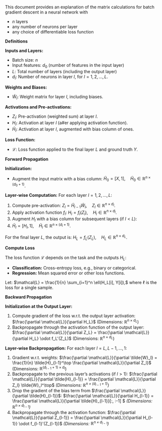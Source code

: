 This document provides an explanation of the matrix calculations for batch gradient descent in a neural network with 
- $n$ layers
- any number of neurons per layer
- any choice of differentiable loss function

**Definitions**

   **Inputs and Layers:**
   - Batch size: $n$
   - Input features: $d_0$ (number of features in the input layer)
   - $L$: Total number of layers (including the output layer)
   - $d_l$: Number of neurons in layer $l$, for $l = 1, 2, ..., L$.

   **Weights and Biases:**
   - $\tilde{W}_l$: Weight matrix for layer $l$, including biases.

   **Activations and Pre-activations:**
   - $Z_l$: Pre-activation (weighted sum) at layer $l$.
   - $H_l$: Activation at layer $l$ (a#er applying activation function).
   - $\tilde{H}_l$: Activation at layer $l$, augmented with bias column of ones.

   **Loss Function:**
   - $\mathcal{L}$: Loss function applied to the final layer $L$ and ground truth $Y$.

**Forward Propagation**

   **Initialization:**
   - Augment the input matrix with a bias column:
     $\tilde{H}_0 = [X, 1], \quad \tilde{H}_0 \in \mathbb{R}^{n \times (d_0 + 1)}.$

   **Layer-wise Computation:**
   For each layer $l = 1, 2, ..., L$:
   1. Compute pre-activation:
      $Z_l = \tilde{H}_{l-1} \tilde{W}_l, \quad Z_l \in \mathbb{R}^{n \times d_l}.$
   2. Apply activation function $f_l$:
      $H_l = f_l(Z_l), \quad H_l \in \mathbb{R}^{n \times d_l}.$
   3. Augment $H_l$ with a bias column for subsequent layers (if $l < L$):
   4. $\tilde{H}_l = [H_l, 1], \quad \tilde{H}_l \in \mathbb{R}^{n \times (d_l + 1)}.$

   For the final layer $L$, the output is:
   $H_L = f_L(Z_L), \quad H_L \in \mathbb{R}^{n \times d_L}.$

**Compute Loss**

   The loss function $\mathcal{L}$ depends on the task and the outputs $H_L$:
   - **Classification:** Cross-entropy loss, e.g., binary or categorical.
   - **Regression:** Mean squared error or other loss functions.

   Let:
   $\mathcal{L} = \frac{1}{n} \sum_{i=1}^n \ell(H_L[i], Y[i]),$
   where $\ell$ is the loss for a single sample.
   
**Backward Propagation**

   **Initialization at the Output Layer:**
   1. Compute gradient of the loss w.r.t. the output layer activation:
      $\frac{\partial \mathcal{L}}{\partial H_L}$ (Dimensions: $\mathbb{R}^{n \times d_L}$)
   2. Backpropagate through the activation function of the output layer:
      $\frac{\partial \mathcal{L}}{\partial Z_L} = \frac{\partial \mathcal{L}}{\partial H_L} \odot f_L'(Z_L)$ (Dimensions: $\mathbb{R}^{n \times d_L}$)

   **Layer-wise Backpropagation:**
   For each layer $l = L, L-1, ..., 1$:
   1. Gradient w.r.t. weights:
      $\frac{\partial \mathcal{L}}{\partial \tilde{W}_l} = \frac{1}{n} \tilde{H}_{l-1}^\top \frac{\partial \mathcal{L}}{\partial Z_l}$ (Dimensions: $\mathbb{R}^{(d_{l-1} + 1) \times d_l}$)
   2. Backpropagate to the previous layer’s activations (if $l > 1$):
      $\frac{\partial \mathcal{L}}{\partial \tilde{H}_{l-1}} = \frac{\partial \mathcal{L}}{\partial Z_l} \tilde{W}_l^\top$ *(Dimensions:  $\mathbb{R}^{n \times (d_{l-1} + 1)}$)*
   3. Drop the gradient of the bias term from $\frac{\partial \mathcal{L}}{\partial \tilde{H}_{l-1}}$:
      $\frac{\partial \mathcal{L}}{\partial H_{l-1}} = \frac{\partial \mathcal{L}}{\partial \tilde{H}_{l-1}}[:, :-1] $ *(Dimensions: $\mathbb{R}^{n \times d_{l-1}}$)*
   4. Backpropagate through the activation function:
      $\frac{\partial \mathcal{L}}{\partial Z_{l-1}} = \frac{\partial \mathcal{L}}{\partial H_{l-1}} \odot f_{l-1}'(Z_{l-1})$ *(Dimensions: $\mathbb{R}^{n \times d_{l-1}}$)*
